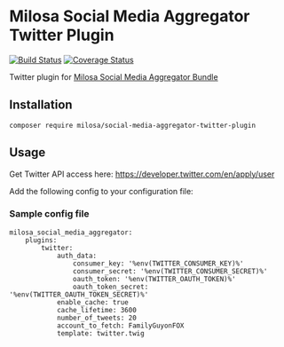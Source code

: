# Milosa Social Media Aggregator Twitter Plugin
[![Build Status](https://travis-ci.org/milosa/social-media-aggregator-twitter-plugin.svg?branch=master)](https://travis-ci.org/milosa/social-media-aggregator-twitter-plugin)
[![Coverage Status](https://coveralls.io/repos/github/milosa/social-media-aggregator-twitter-plugin/badge.svg?branch=master)](https://coveralls.io/github/milosa/social-media-aggregator-twitter-plugin?branch=master)

Twitter plugin for [Milosa Social Media Aggregator Bundle](https://github.com/milosa/social-media-aggregator-bundle)
  
## Installation

`composer require milosa/social-media-aggregator-twitter-plugin`

## Usage

Get Twitter API access here: https://developer.twitter.com/en/apply/user
 
Add the following config to your configuration file:

### Sample config file
    milosa_social_media_aggregator:
        plugins:
            twitter:
                auth_data:
                    consumer_key: '%env(TWITTER_CONSUMER_KEY)%'
                    consumer_secret: '%env(TWITTER_CONSUMER_SECRET)%'
                    oauth_token: '%env(TWITTER_OAUTH_TOKEN)%'
                    oauth_token_secret: '%env(TWITTER_OAUTH_TOKEN_SECRET)%'
                enable_cache: true
                cache_lifetime: 3600
                number_of_tweets: 20
                account_to_fetch: FamilyGuyonFOX
                template: twitter.twig